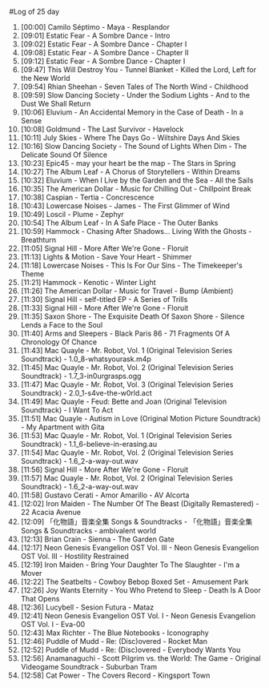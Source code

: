 #Log of 25 day

1. [00:00] Camilo Séptimo - Maya - Resplandor
1. [09:01] Estatic Fear - A Sombre Dance - Intro
1. [09:02] Estatic Fear - A Sombre Dance - Chapter I
1. [09:08] Estatic Fear - A Sombre Dance - Chapter II
1. [09:12] Estatic Fear - A Sombre Dance - Chapter I
1. [09:47] This Will Destroy You - Tunnel Blanket - Killed the Lord, Left for the New World
1. [09:54] Rhian Sheehan - Seven Tales of The North Wind - Childhood
1. [09:59] Slow Dancing Society - Under the Sodium Lights - And to the Dust We Shall Return
1. [10:06] Eluvium - An Accidental Memory in the Case of Death - In a Sense
1. [10:08] Goldmund - The Last Survivor - Havelock
1. [10:11] July Skies - Where The Days Go - Wiltshire Days And Skies
1. [10:16] Slow Dancing Society - The Sound of Lights When Dim - The Delicate Sound Of Silence
1. [10:23] Epic45 - may your heart be the map - The Stars in Spring
1. [10:27] The Album Leaf - A Chorus of Storytellers - Within Dreams
1. [10:32] Eluvium - When I Live by the Garden and the Sea - All the Sails
1. [10:35] The American Dollar - Music for Chilling Out - Chillpoint Break
1. [10:38] Caspian - Tertia - Concrescence
1. [10:43] Lowercase Noises - James - The First Glimmer of Wind
1. [10:49] Loscil - Plume - Zephyr
1. [10:54] The Album Leaf - In A Safe Place - The Outer Banks
1. [10:59] Hammock - Chasing After Shadows... Living With the Ghosts - Breathturn
1. [11:05] Signal Hill - More After We're Gone - Floruit
1. [11:13] Lights & Motion - Save Your Heart - Shimmer
1. [11:18] Lowercase Noises - This Is For Our Sins - The Timekeeper's Theme
1. [11:21] Hammock - Kenotic - Winter Light
1. [11:26] The American Dollar - Music for Travel - Bump (Ambient)
1. [11:30] Signal Hill - self-titled EP - A Series of Trills
1. [11:33] Signal Hill - More After We're Gone - Floruit
1. [11:35] Saxon Shore - The Exquisite Death Of Saxon Shore - Silence Lends a Face to the Soul
1. [11:40] Arms and Sleepers - Black Paris 86 - 71 Fragments Of A Chronology Of Chance
1. [11:43] Mac Quayle - Mr. Robot, Vol. 1 (Original Television Series Soundtrack) - 1.0_8-whatsyourask.m4p
1. [11:45] Mac Quayle - Mr. Robot, Vol. 2 (Original Television Series Soundtrack) - 1.7_3-in0urgrasps.ogg
1. [11:47] Mac Quayle - Mr. Robot, Vol. 3 (Original Television Series Soundtrack) - 2.0_1-s4ve-the-w0rld.act
1. [11:49] Mac Quayle - Feud: Bette and Joan (Original Television Soundtrack) - I Want To Act
1. [11:51] Mac Quayle - Autism in Love (Original Motion Picture Soundtrack) - My Apartment with Gita
1. [11:53] Mac Quayle - Mr. Robot, Vol. 1 (Original Television Series Soundtrack) - 1.1_6-believe-in-erasing.au
1. [11:54] Mac Quayle - Mr. Robot, Vol. 2 (Original Television Series Soundtrack) - 1.6_2-a-way-out.wav
1. [11:56] Signal Hill - More After We're Gone - Floruit
1. [11:57] Mac Quayle - Mr. Robot, Vol. 2 (Original Television Series Soundtrack) - 1.6_2-a-way-out.wav
1. [11:58] Gustavo Cerati - Amor Amarillo - AV Alcorta
1. [12:02] Iron Maiden - The Number Of The Beast (Digitally Remastered) - 22 Acacia Avenue
1. [12:09] 「化物語」音楽全集 Songs & Soundtracks - 「化物語」音楽全集 Songs & Soundtracks - ambivalent world
1. [12:13] Brian Crain - Sienna - The Garden Gate
1. [12:17] Neon Genesis Evangelion OST Vol. III - Neon Genesis Evangelion OST Vol. III - Hostility Restrained
1. [12:19] Iron Maiden - Bring Your Daughter To The Slaughter - I'm a Mover
1. [12:22] The Seatbelts - Cowboy Bebop Boxed Set - Amusement Park
1. [12:26] Joy Wants Eternity - You Who Pretend to Sleep - Death Is A Door That Opens
1. [12:36] Lucybell - Sesion Futura - Mataz
1. [12:41] Neon Genesis Evangelion OST Vol. I - Neon Genesis Evangelion OST Vol. I - Eva-00
1. [12:43] Max Richter - The Blue Notebooks - Iconography
1. [12:46] Puddle of Mudd - Re: (Disc)overed - Rocket Man
1. [12:52] Puddle of Mudd - Re: (Disc)overed - Everybody Wants You
1. [12:56] Anamanaguchi - Scott Pilgrim vs. the World: The Game - Original Videogame Soundtrack - Suburban Tram
1. [12:58] Cat Power - The Covers Record - Kingsport Town
